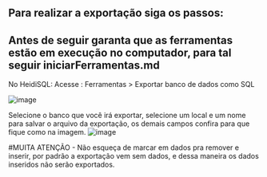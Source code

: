 Para realizar a exportação siga os passos: 
---
Antes de seguir garanta que as ferramentas estão em execução no computador, para tal seguir iniciarFerramentas.md
---
No HeidiSQL:
    Acesse : Ferramentas > Exportar banco de dados como SQL 

![image](https://github.com/ferreirabs01/v_etinerario_2024/assets/87094578/697b6304-6fc5-405a-858d-36ee69ae231b)



Selecione o banco que você irá exportar, selecione um local e um nome para salvar o arquivo da exportação, os demais campos confira para que fique como na imagem.
![image](https://github.com/ferreirabs01/v_etinerario_2024/assets/87094578/1c401220-856c-4d69-acc0-f17cc73421fa)


#MUITA ATENÇÃO - Não esqueça de marcar em dados pra remover e inserir, por padrão a exportação vem sem dados, e dessa maneira os dados inseridos não serão exportados.
